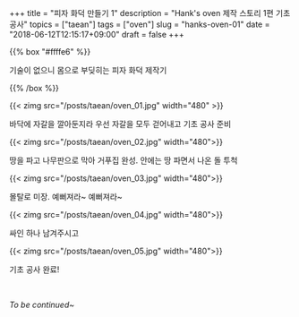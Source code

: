 +++
title = "피자 화덕 만들기 1"
description = "Hank's oven 제작 스토리 1편 기초 공사"
topics = ["taean"]
tags = ["oven"]
slug = "hanks-oven-01"
date = "2018-06-12T12:15:17+09:00"
draft = false
+++

{{% box "#ffffe6" %}}

기술이 없으니 몸으로 부딪히는 피자 화덕 제작기

{{% /box %}}

{{< zimg src="/posts/taean/oven_01.jpg" width="480" >}}

바닥에 자갈을 깔아둔지라 우선 자갈을 모두 걷어내고 기초 공사 준비

{{< zimg src="/posts/taean/oven_02.jpg"  width="480">}}

땅을 파고 나무판으로 막아 거푸집 완성. 안에는 땅 파면서 나온 돌 투척

{{< zimg src="/posts/taean/oven_03.jpg"  width="480">}}

몰탈로 미장. 예뻐져라~ 예뻐져라~

{{< zimg src="/posts/taean/oven_04.jpg"  width="480">}}

싸인 하나 남겨주시고

{{< zimg src="/posts/taean/oven_05.jpg"  width="480">}}

기초 공사 완료!

<br>

*To be continued~*